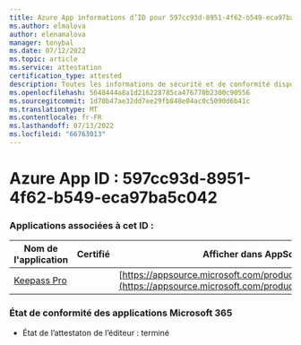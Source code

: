 ```yaml
---
title: Azure App informations d’ID pour 597cc93d-8951-4f62-b549-eca97ba5c042
ms.author: elmalova
author: elenamalova
manager: tonybal
ms.date: 07/12/2022
ms.topic: article
ms.service: attestation
certification_type: attested
description: Toutes les informations de sécurité et de conformité disponibles pour 597cc93d-8951-4f62-b549-eca97ba5c042.
ms.openlocfilehash: 5648444a8a1d216228785ca476770b2300c90556
ms.sourcegitcommit: 1d78b47ae32dd7ee29fb848e04ac0c5090d6b41c
ms.translationtype: MT
ms.contentlocale: fr-FR
ms.lasthandoff: 07/13/2022
ms.locfileid: "66763013"
---
```

# <a name="azure-app-id-597cc93d-8951-4f62-b549-eca97ba5c042"></a>Azure App ID : 597cc93d-8951-4f62-b549-eca97ba5c042


### <a name="apps-associated-with-this-id"></a>Applications associées à cet ID :
| **Nom de l'application** | **Certifié** | **Afficher dans AppSource** |
|--------------|---------------|-----------------------|
| [Keepass Pro](../forward/WA200003336.md) |  | [https://appsource.microsoft.com/product/office/WA200003336](https://appsource.microsoft.com/product/office/WA200003336) |

### <a name="microsoft-365-app-compliance-status"></a>État de conformité des applications Microsoft 365
- État de l’attestaton de l’éditeur : terminé
